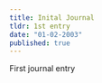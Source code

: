 ```yaml
---
title: Inital Journal
tldr: 1st entry
date: "01-02-2003"
published: true
---
```


First journal entry
